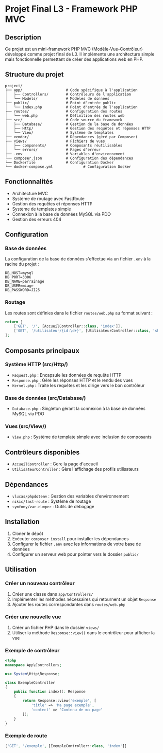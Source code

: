 # Projet Final L3 - Framework PHP MVC

## Description
Ce projet est un mini-framework PHP MVC (Modèle-Vue-Contrôleur) développé comme projet final de L3. Il implémente une architecture simple mais fonctionnelle permettant de créer des applications web en PHP.

## Structure du projet

```
project/
├── app/                    # Code spécifique à l'application
│   ├── Controllers/        # Contrôleurs de l'application
│   └── Models/             # Modèles de données
├── public/                 # Point d'entrée public
│   └── index.php           # Point d'entrée de l'application
├── routes/                 # Configuration des routes
│   └── web.php             # Définition des routes web
├── src/                    # Code source du framework
│   ├── Database/           # Gestion de la base de données
│   ├── Http/               # Gestion des requêtes et réponses HTTP
│   └── View/               # Système de templates
├── vendor/                 # Dépendances (géré par Composer)
├── views/                  # Fichiers de vues
│   ├── components/         # Composants réutilisables
│   └── errors/             # Pages d'erreur
├── .env                    # Variables d'environnement
└── composer.json           # Configuration des dépendances
└── Dockerfile              # Configuration Docker
└── docker-compose.yml              # Configuration Docker
```

## Fonctionnalités

- Architecture MVC
- Système de routage avec FastRoute
- Gestion des requêtes et réponses HTTP
- Système de templates simple
- Connexion à la base de données MySQL via PDO
- Gestion des erreurs 404

## Configuration

### Base de données
La configuration de la base de données s'effectue via un fichier `.env` à la racine du projet :

```
DB_HOST=mysql
DB_PORT=3306
DB_NAME=parrainage
DB_USER=miage
DB_PASSWORD=JI25
```

### Routage
Les routes sont définies dans le fichier `routes/web.php` au format suivant :

```php
return [
    ['GET', '/', [AccueilController::class, 'index']],
    ['GET', '/utilisateur/{id:\d+}', [UtilisateurController::class, 'show']]
];
```

## Composants principaux

### Système HTTP (src/Http/)
- `Request.php` : Encapsule les données de requête HTTP
- `Response.php` : Gère les réponses HTTP et le rendu des vues
- `Kernel.php` : Traite les requêtes et les dirige vers le bon contrôleur

### Base de données (src/Database/)
- `Database.php` : Singleton gérant la connexion à la base de données MySQL via PDO

### Vues (src/View/)
- `View.php` : Système de template simple avec inclusion de composants

## Contrôleurs disponibles
- `AccueilController` : Gère la page d'accueil
- `UtilisateurController` : Gère l'affichage des profils utilisateurs

## Dépendances
- `vlucas/phpdotenv` : Gestion des variables d'environnement
- `nikic/fast-route` : Système de routage
- `symfony/var-dumper` : Outils de débogage

## Installation

1. Cloner le dépôt
2. Exécuter `composer install` pour installer les dépendances
3. Configurer le fichier `.env` avec les informations de votre base de données
4. Configurer un serveur web pour pointer vers le dossier `public/`

## Utilisation

### Créer un nouveau contrôleur
1. Créer une classe dans `app/Controllers/`
2. Implémenter les méthodes nécessaires qui retournent un objet `Response`
3. Ajouter les routes correspondantes dans `routes/web.php`

### Créer une nouvelle vue
1. Créer un fichier PHP dans le dossier `views/`
2. Utiliser la méthode `Response::view()` dans le contrôleur pour afficher la vue

### Exemple de contrôleur
```php
<?php
namespace App\Controllers;

use System\Http\Response;

class ExempleController
{
    public function index(): Response
    {
        return Response::view('exemple', [
            'title' => 'Ma page exemple',
            'content' => 'Contenu de ma page'
        ]);
    }
}
```

### Exemple de route
```php
['GET', '/exemple', [ExempleController::class, 'index']]
```